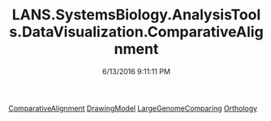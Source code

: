﻿---
title: LANS.SystemsBiology.AnalysisTools.DataVisualization.ComparativeAlignment
date: 6/13/2016 9:11:11 PM
---

[ComparativeAlignment](T-LANS.SystemsBiology.AnalysisTools.DataVisualization.ComparativeAlignment.ComparativeAlignment.html)
[DrawingModel](T-LANS.SystemsBiology.AnalysisTools.DataVisualization.ComparativeAlignment.DrawingModel.html)
[LargeGenomeComparing](T-LANS.SystemsBiology.AnalysisTools.DataVisualization.ComparativeAlignment.LargeGenomeComparing.html)
[Orthology](T-LANS.SystemsBiology.AnalysisTools.DataVisualization.ComparativeAlignment.Orthology.html)
